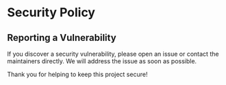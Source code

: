 # Security Policy

## Reporting a Vulnerability

If you discover a security vulnerability, please open an issue or contact the maintainers directly. We will address the issue as soon as possible.

Thank you for helping to keep this project secure!
